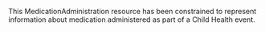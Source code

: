 This MedicationAdministration resource has been constrained to represent information about medication administered as part of a Child Health event.
